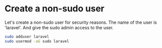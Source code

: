 # Create a non-sudo user

Let's create a non-sudo user for security reasons. The name of the user is 'laravel'. And give the sudo admin access to the user.

```bash
sudo adduser laravel
sudo usermod -aG sudo laravel
```
